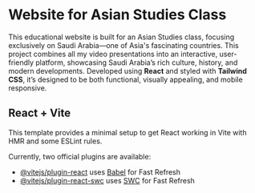 # Website for Asian Studies Class

This educational website is built for an Asian Studies class, focusing exclusively on Saudi Arabia—one of Asia's fascinating countries.
This project combines all my video presentations into an interactive, user-friendly platform, showcasing Saudi Arabia’s rich culture, history, and modern developments.
Developed using **React** and styled with **Tailwind CSS**, it’s designed to be both functional, visually appealing, and mobile responsive.

## React + Vite

This template provides a minimal setup to get React working in Vite with HMR and some ESLint rules.

Currently, two official plugins are available:

-   [@vitejs/plugin-react](https://github.com/vitejs/vite-plugin-react/blob/main/packages/plugin-react/README.md) uses [Babel](https://babeljs.io/) for Fast Refresh
-   [@vitejs/plugin-react-swc](https://github.com/vitejs/vite-plugin-react-swc) uses [SWC](https://swc.rs/) for Fast Refresh

